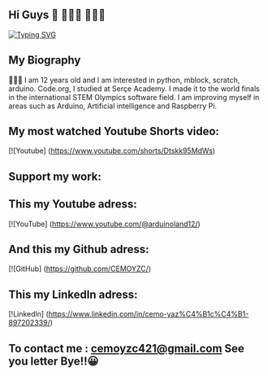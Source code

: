 ## Hi Guys 👋 🙋🏻‍♂️ 👨🏻‍💻



[![Typing SVG](https://readme-typing-svg.demolab.com?font=Fira+Code&pause=1000&color=0BF700&width=435&lines=Hi+%2C+Guys+my+name+is+Cemo+Yaz%C4%B1c%C4%B1)](https://git.io/typing-svg)





## **My Biography**
👨🏻‍💻
I am 12 years old and I am interested in python, mblock, scratch, arduino. Code.org, I studied at Serçe Academy. I made it to the world finals in the international STEM Olympics software field. I am improving myself in areas such as Arduino, Artificial intelligence and Raspberry Pi.


## **My most watched Youtube Shorts video:**
[![Youtube] (https://www.youtube.com/shorts/Dtskk95MdWs)

## **Support my work:**

## **This my Youtube  adress:**
[![YouTube] (https://www.youtube.com/@arduinoland12/)

## **And this my Github adress:**
[![GitHub] (https://github.com/CEMOYZC/)

## **This my Linkedln adress:**
[!Linkedln] (https://www.linkedin.com/in/cemo-yaz%C4%B1c%C4%B1-897202339/)

## **To contact me : cemoyzc421@gmail.com See you letter Bye!!😀**




